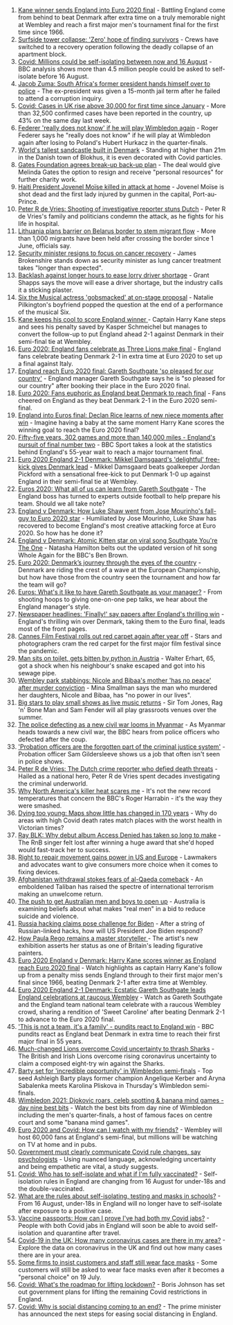 1. [Kane winner sends England into Euro 2020 final](https://www.bbc.co.uk/sport/football/51198755) - Battling England come from behind to beat Denmark after extra time on a truly memorable night at Wembley and reach a first major men's tournament final for the first time since 1966.
2. [Surfside tower collapse: 'Zero' hope of finding survivors](https://www.bbc.co.uk/news/world-us-canada-57758295) - Crews have switched to a recovery operation following the deadly collapse of an apartment block.
3. [Covid: Millions could be self-isolating between now and 16 August](https://www.bbc.co.uk/news/health-57751033) - BBC analysis shows more than 4.5 million people could be asked to self-isolate before 16 August.
4. [Jacob Zuma: South Africa's former president hands himself over to police](https://www.bbc.co.uk/news/world-africa-57758540) - The ex-president was given a 15-month jail term after he failed to attend a corruption inquiry.
5. [Covid: Cases in UK rise above 30,000 for first time since January](https://www.bbc.co.uk/news/uk-57755733) - More than 32,500 confirmed cases have been reported in the country, up 43% on the same day last week.
6. [Federer 'really does not know' if he will play Wimbledon again](https://www.bbc.co.uk/sport/tennis/57756014) - Roger Federer says he "really does not know" if he will play at Wimbledon again after losing to Poland's Hubert Hurkacz in the quarter-finals.
7. [World's tallest sandcastle built in Denmark](https://www.bbc.co.uk/news/world-europe-57757530) - Standing at higher than 21m in the Danish town of Blokhus, it is even decorated with Covid particles.
8. [Gates Foundation agrees break-up back-up plan](https://www.bbc.co.uk/news/business-57756506) - The deal would give Melinda Gates the option to resign and receive "personal resources" for further charity work.
9. [Haiti President Jovenel Moïse killed in attack at home](https://www.bbc.co.uk/news/world-latin-america-57750358) - Jovenel Moïse is shot dead and the first lady injured by gunmen in the capital, Port-au-Prince.
10. [Peter R de Vries: Shooting of investigative reporter stuns Dutch](https://www.bbc.co.uk/news/world-europe-57749095) - Peter R de Vries's family and politicians condemn the attack, as he fights for his life in hospital.
11. [Lithuania plans barrier on Belarus border to stem migrant flow](https://www.bbc.co.uk/news/world-europe-57754193) - More than 1,000 migrants have been held after crossing the border since 1 June, officials say.
12. [Security minister resigns to focus on cancer recovery](https://www.bbc.co.uk/news/uk-politics-57752534) - James Brokenshire stands down as security minister as lung cancer treatment takes "longer than expected".
13. [Backlash against longer hours to ease lorry driver shortage](https://www.bbc.co.uk/news/business-57753277) - Grant Shapps says the move will ease a driver shortage, but the industry calls it a sticking plaster.
14. [Six the Musical actress 'gobsmacked' at on-stage proposal](https://www.bbc.co.uk/news/entertainment-arts-57748286) - Natalie Pilkington's boyfriend popped the question at the end of a performance of the musical Six.
15. [Kane keeps his cool to score England winner ](https://www.bbc.co.uk/sport/av/football/57758391) - Captain Harry Kane steps and sees his penalty saved by Kasper Schmeichel but manages to convert the follow-up to put England ahead 2-1 against Denmark in their semi-final tie at Wembley.
16. [Euro 2020: England fans celebrate as Three Lions make final](https://www.bbc.co.uk/news/uk-england-57758930) - England fans celebrate beating Denmark 2-1 in extra time at Euro 2020 to set up a final against Italy.
17. [England reach Euro 2020 final: Gareth Southgate 'so pleased for our country'](https://www.bbc.co.uk/sport/football/57757750) - England manager Gareth Southgate says he is "so pleased for our country" after booking their place in the Euro 2020 final.
18. [Euro 2020: Fans euphoric as England beat Denmark to reach final](https://www.bbc.co.uk/news/in-pictures-57743446) - Fans cheered on England as they beat Denmark 2-1 in the Euro 2020 semi-final.
19. [England into Euros final: Declan Rice learns of new niece moments after win](https://www.bbc.co.uk/sport/football/57758633) - Imagine having a baby at the same moment Harry Kane scores the winning goal to reach the Euro 2020 final?
20. [Fifty-five years, 302 games and more than 140,000 miles - England's pursuit of final number two](https://www.bbc.co.uk/sport/football/57734046) - BBC Sport takes a look at the statistics behind England's 55-year wait to reach a major tournament final.
21. [Euro 2020 England 2-1 Denmark: Mikkel Damsgaard's 'delightful' free-kick gives Denmark lead](https://www.bbc.co.uk/sport/av/football/57757682) - Mikkel Damsgaard beats goalkeeper Jordan Pickford with a sensational free-kick to put Denmark 1-0 up against England in their semi-final tie at Wembley.
22. [Euros 2020: What all of us can learn from Gareth Southgate](https://www.bbc.co.uk/news/world-57698821) - The England boss has turned to experts outside football to help prepare his team. Should we all take note?
23. [England v Denmark: How Luke Shaw went from Jose Mourinho's fall-guy to Euro 2020 star](https://www.bbc.co.uk/sport/football/57722529) - Humiliated by Jose Mourinho, Luke Shaw has recovered to become England's most creative attacking force at Euro 2020. So how has he done it?
24. [England v Denmark: Atomic Kitten star on viral song Southgate You're The One](https://www.bbc.co.uk/news/uk-57757529) - Natasha Hamilton belts out the updated version of hit song Whole Again for the BBC's Ben Brown.
25. [Euro 2020: Denmark’s journey through the eyes of the country](https://www.bbc.co.uk/sport/football/57713112) - Denmark are riding the crest of a wave at the European Championship, but how have those from the country seen the tournament and how far the team will go?
26. [Euros: What's it like to have Gareth Southgate as your manager?](https://www.bbc.co.uk/news/newsbeat-57741752) - From shooting hoops to giving one-on-one pep talks, we hear about the England manager's style.
27. [Newspaper headlines: 'Finally!' say papers after England's thrilling win](https://www.bbc.co.uk/news/blogs-the-papers-57758220) - England's thrilling win over Denmark, taking them to the Euro final, leads most of the front pages.
28. [Cannes Film Festival rolls out red carpet again after year off](https://www.bbc.co.uk/news/57746322) - Stars and photographers cram the red carpet for the first major film festival since the pandemic.
29. [Man sits on toilet, gets bitten by python in Austria](https://www.bbc.co.uk/news/world-europe-57746804) - Walter Erhart, 65, got a shock when his neighbour's snake escaped and got into his sewage pipe.
30. [Wembley park stabbings: Nicole and Bibaa's mother 'has no peace' after murder conviction](https://www.bbc.co.uk/news/uk-57688736) - Mina Smallman says the man who murdered her daughters, Nicole and Bibaa, has "no power in our lives".
31. [Big stars to play small shows as live music returns](https://www.bbc.co.uk/news/entertainment-arts-57734078) - Sir Tom Jones, Rag 'n' Bone Man and Sam Fender will all play grassroots venues over the summer.
32. [The police defecting as a new civil war looms in Myanmar](https://www.bbc.co.uk/news/world-asia-57739572) - As Myanmar heads towards a new civil war, the BBC hears from police officers who defected after the coup.
33. ['Probation officers are the forgotten part of the criminal justice system'](https://www.bbc.co.uk/news/uk-57688735) - Probation officer Sam Gildersleeve shows us a job that often isn't seen in police shows.
34. [Peter R de Vries: The Dutch crime reporter who defied death threats](https://www.bbc.co.uk/news/world-europe-57753547) - Hailed as a national hero, Peter R de Vries spent decades investigating the criminal underworld.
35. [Why North America's killer heat scares me](https://www.bbc.co.uk/news/world-us-canada-57729502) - It's not the new record temperatures that concern the BBC's Roger Harrabin - it's the way they were smashed.
36. [Dying too young: Maps show little has changed in 170 years](https://www.bbc.co.uk/news/health-57730353) - Why do areas with high Covid death rates match places with the worst health in Victorian times?
37. [Ray BLK: Why debut album Access Denied has taken so long to make](https://www.bbc.co.uk/news/newsbeat-57722799) - The RnB singer felt lost after winning a huge award that she'd hoped would fast-track her to success.
38. [Right to repair movement gains power in US and Europe](https://www.bbc.co.uk/news/technology-57744091) - Lawmakers and advocates want to give consumers more choice when it comes to fixing devices.
39. [Afghanistan withdrawal stokes fears of al-Qaeda comeback](https://www.bbc.co.uk/news/world-asia-57738731) - An emboldened Taliban has raised the spectre of international terrorism making an unwelcome return.
40. [The push to get Australian men and boys to open up](https://www.bbc.co.uk/news/world-australia-57690857) - Australia is examining beliefs about what makes "real men" in a bid to reduce suicide and violence.
41. [Russia hacking claims pose challenge for Biden](https://www.bbc.co.uk/news/technology-57745324) - After a string of Russian-linked hacks, how will US President Joe Biden respond?
42. [How Paula Rego remains a master storyteller ](https://www.bbc.co.uk/news/entertainment-arts-57727021) - The artist's new exhibition asserts her status as one of Britain's leading figurative painters.
43. [Euro 2020 England v Denmark: Harry Kane scores winner as England reach Euro 2020 final](https://www.bbc.co.uk/sport/av/football/57758390) - Watch highlights as captain Harry Kane's follow up from a penalty miss sends England through to their first major men's final since 1966, beating Denmark 2-1 after extra time at Wembley.
44. [Euro 2020 England 2-1 Denmark: Ecstatic Gareth Southgate leads England celebrations at raucous Wembley](https://www.bbc.co.uk/sport/av/football/57758398) - Watch as Gareth Southgate and the England team national team celebrate with a raucous Wembley crowd, sharing a rendition of 'Sweet Caroline' after beating Denmark 2-1 to advance to the Euro 2020 final.
45. ['This is not a team, it's a family' - pundits react to England win](https://www.bbc.co.uk/sport/football/57756837) - BBC pundits react as England beat Denmark in extra time to reach their first major final in 55 years.
46. [Much-changed Lions overcome Covid uncertainty to thrash Sharks](https://www.bbc.co.uk/sport/rugby-union/57756523) - The British and Irish Lions overcome rising coronavirus uncertainty to claim a composed eight-try win against the Sharks.
47. [Barty set for 'incredible opportunity' in Wimbledon semi-finals](https://www.bbc.co.uk/sport/tennis/57737591) - Top seed Ashleigh Barty plays former champion Angelique Kerber and Aryna Sabalenka meets Karolina Pliskova in Thursday's Wimbledon semi-finals.
48. [Wimbledon 2021: Djokovic roars, celeb spotting & banana mind games - day nine best bits](https://www.bbc.co.uk/sport/av/tennis/57757770) - Watch the best bits from day nine of Wimbledon including the men's quarter-finals, a host of famous faces on centre court and some "banana mind games".
49. [Euro 2020 and Covid: How can I watch with my friends?](https://www.bbc.co.uk/news/uk-57386719) - Wembley will host 60,000 fans at England's semi-final, but millions will be watching on TV at home and in pubs.
50. [Government must clearly communicate Covid rule changes, say psychologists](https://www.bbc.co.uk/news/health-57739832) - Using nuanced language, acknowledging uncertainty and being empathetic are vital, a study suggests.
51. [Covid: Who has to self-isolate and what if I'm fully vaccinated?](https://www.bbc.co.uk/news/explainers-54239922) - Self-isolation rules in England are changing from 16 August for under-18s and the double-vaccinated.
52. [What are the rules about self-isolating, testing and masks in schools?](https://www.bbc.co.uk/news/education-51643556) - From 16 August, under-18s in England will no longer have to self-isolate after exposure to a positive case.
53. [Vaccine passports: How can I prove I've had both my Covid jabs?](https://www.bbc.co.uk/news/explainers-55718553) - People with both Covid jabs in England will soon be able to avoid self-isolation and quarantine after travel.
54. [Covid-19 in the UK: How many coronavirus cases are there in my area?](https://www.bbc.co.uk/news/uk-51768274) - Explore the data on coronavirus in the UK and find out how many cases there are in your area.
55. [Some firms to insist customers and staff still wear face masks](https://www.bbc.co.uk/news/business-57677159) - Some customers will still be asked to wear face masks even after it becomes a "personal choice" on 19 July.
56. [Covid: What's the roadmap for lifting lockdown?](https://www.bbc.co.uk/news/explainers-52530518) - Boris Johnson has set out government plans for lifting the remaining Covid restrictions in England.
57. [Covid: Why is social distancing coming to an end?](https://www.bbc.co.uk/news/uk-51506729) - The prime minister has announced the next steps for easing social distancing in England.
